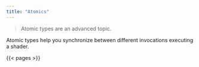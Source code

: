 ```yaml
---
title: "Atomics"
---
```


> Atomic types are an advanced topic.

Atomic types help you synchronize between different invocations executing a shader.

{{< pages >}}
